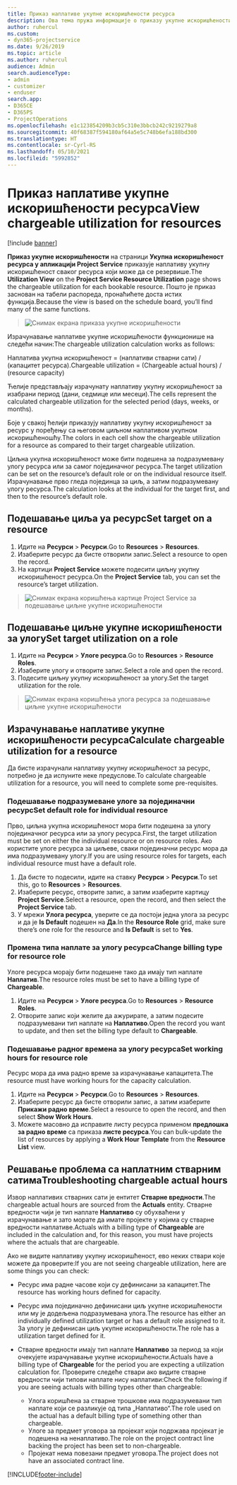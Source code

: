 ```yaml
---
title: Приказ наплативе укупне искоришћености ресурса
description: Ова тема пружа информације о приказу укупне искоришћености ресурса.
author: ruhercul
ms.custom:
- dyn365-projectservice
ms.date: 9/26/2019
ms.topic: article
ms.author: ruhercul
audience: Admin
search.audienceType:
- admin
- customizer
- enduser
search.app:
- D365CE
- D365PS
- ProjectOperations
ms.openlocfilehash: e1c123854209b3cb5c310e3bbcb242c9219279a8
ms.sourcegitcommit: 40f68387f594180af64a5e5c748b6efa188bd300
ms.translationtype: HT
ms.contentlocale: sr-Cyrl-RS
ms.lasthandoff: 05/10/2021
ms.locfileid: "5992852"
---
```

# <a name="view-chargeable-utilization-for-resources"></a><span data-ttu-id="492d4-103">Приказ наплативе укупне искоришћености ресурса</span><span class="sxs-lookup"><span data-stu-id="492d4-103">View chargeable utilization for resources</span></span>

[!include [banner](../includes/psa-now-project-operations.md)]
 
<span data-ttu-id="492d4-104">**Приказ укупне искоришћености** на страници **Укупна искоришћеност ресурса у апликацији Project Service** приказује наплативу укупну искоришћеност сваког ресурса који може да се резервише.</span><span class="sxs-lookup"><span data-stu-id="492d4-104">The **Utilization View** on the **Project Service Resource Utilization** page shows the chargeable utilization for each bookable resource.</span></span> <span data-ttu-id="492d4-105">Пошто је приказ заснован на табели распореда, пронаћићете доста истих функција.</span><span class="sxs-lookup"><span data-stu-id="492d4-105">Because the view is based on the schedule board, you’ll find many of the same functions.</span></span>

> ![Снимак екрана приказа укупне искоришћености](media/FAQ-utilization-1.png)
 

<span data-ttu-id="492d4-107">Израчунавање наплативе укупне искоришћености функционише на следећи начин:</span><span class="sxs-lookup"><span data-stu-id="492d4-107">The chargeable utilization calculation works as follows:</span></span>

   <span data-ttu-id="492d4-108">Наплатива укупна искоришћеност = (наплативи стварни сати) / (капацитет ресурса).</span><span class="sxs-lookup"><span data-stu-id="492d4-108">Chargeable utilization = (Chargeable actual hours) / (resource capacity)</span></span>

<span data-ttu-id="492d4-109">Ћелије представљају израчунату наплативу укупну искоришћеност за изабрани период (дани, седмице или месеци).</span><span class="sxs-lookup"><span data-stu-id="492d4-109">The cells represent the calculated chargeable utilization for the selected period (days, weeks, or months).</span></span>

<span data-ttu-id="492d4-110">Боје у свакој ћелији приказују наплативу укупну искоришћеност за ресурс у поређењу са његовом циљном наплативом укупном искоришћеношћу.</span><span class="sxs-lookup"><span data-stu-id="492d4-110">The colors in each cell show the chargeable utilization for a resource as compared to their target chargeable utilization.</span></span> 

<span data-ttu-id="492d4-111">Циљна укупна искоришћеност може бити подешена за подразумевану улогу ресурса или за самог појединачног ресурса.</span><span class="sxs-lookup"><span data-stu-id="492d4-111">The target utilization can be set on the resource’s default role or on the individual resource itself.</span></span> <span data-ttu-id="492d4-112">Израчунавање прво гледа појединца за циљ, а затим подразумевану улогу ресурса.</span><span class="sxs-lookup"><span data-stu-id="492d4-112">The calculation looks at the individual for the target first, and then to the resource’s default role.</span></span>

## <a name="set-target-on-a-resource"></a><span data-ttu-id="492d4-113">Подешавање циља уа ресурс</span><span class="sxs-lookup"><span data-stu-id="492d4-113">Set target on a resource</span></span>

1. <span data-ttu-id="492d4-114">Идите на **Ресурси** \> **Ресурси**.</span><span class="sxs-lookup"><span data-stu-id="492d4-114">Go to **Resources** \> **Resources**.</span></span> 
2. <span data-ttu-id="492d4-115">Изаберите ресурс да бисте отворили запис.</span><span class="sxs-lookup"><span data-stu-id="492d4-115">Select a resource to open the record.</span></span> 
3. <span data-ttu-id="492d4-116">На картици **Project Service** можете подесити циљну укупну искоришћеност ресурса.</span><span class="sxs-lookup"><span data-stu-id="492d4-116">On the **Project Service** tab, you can set the resource’s target utilization.</span></span>

> ![Снимак екрана коришћења картице Project Service за подешавање циљне укупне искоришћености](media/FAQ-utilization-2.png)
 
## <a name="set-target-utilization-on-a-role"></a><span data-ttu-id="492d4-118">Подешавање циљне укупне искоришћености за улогу</span><span class="sxs-lookup"><span data-stu-id="492d4-118">Set target utilization on a role</span></span>

1. <span data-ttu-id="492d4-119">Идите на **Ресурси** \> **Улоге ресурса**.</span><span class="sxs-lookup"><span data-stu-id="492d4-119">Go to **Resources** \> **Resource Roles**.</span></span> 
2. <span data-ttu-id="492d4-120">Изаберите улогу и отворите запис.</span><span class="sxs-lookup"><span data-stu-id="492d4-120">Select a role and open the record.</span></span> 
3. <span data-ttu-id="492d4-121">Подесите циљну укупну искоришћеност за улогу.</span><span class="sxs-lookup"><span data-stu-id="492d4-121">Set the target utilization for the role.</span></span>

> ![Снимак екрана коришћења улога ресурса за подешавање циљне укупне искоришћености](media/FAQ-utilization-3.png)
 
## <a name="calculate-chargeable-utilization-for-a-resource"></a><span data-ttu-id="492d4-123">Израчунавање наплативе укупне искоришћености ресурса</span><span class="sxs-lookup"><span data-stu-id="492d4-123">Calculate chargeable utilization for a resource</span></span>

<span data-ttu-id="492d4-124">Да бисте израчунали наплативу укупну искоришћеност за ресурс, потребно је да испуните неке предуслове.</span><span class="sxs-lookup"><span data-stu-id="492d4-124">To calculate chargeable utilization for a resource, you will need to complete some pre-requisites.</span></span> 

### <a name="set-default-role-for-individual-resource"></a><span data-ttu-id="492d4-125">Подешавање подразумеване улоге за појединачни ресурс</span><span class="sxs-lookup"><span data-stu-id="492d4-125">Set default role for individual resource</span></span>

<span data-ttu-id="492d4-126">Прво, циљна укупна искоришћеност мора бити подешена за улогу појединачног ресурса или за улогу ресурса.</span><span class="sxs-lookup"><span data-stu-id="492d4-126">First, the target utilization must be set on either the individual resource or on resource roles.</span></span> <span data-ttu-id="492d4-127">Ако користите улоге ресурса за циљеве, сваки појединачни ресурс мора да има подразумевану улогу.</span><span class="sxs-lookup"><span data-stu-id="492d4-127">If you are using resource roles for targets, each individual resource must have a default role.</span></span> 

1. <span data-ttu-id="492d4-128">Да бисте то подесили, идите на ставку **Ресурси** \> **Ресурси**.</span><span class="sxs-lookup"><span data-stu-id="492d4-128">To set this, go to **Resources** \> **Resources**.</span></span> 
2. <span data-ttu-id="492d4-129">Изаберите ресурс, отворите запис, а затим изаберите картицу **Project Service**.</span><span class="sxs-lookup"><span data-stu-id="492d4-129">Select a resource, open the record, and then select the **Project Service** tab.</span></span> 
3. <span data-ttu-id="492d4-130">У мрежи **Улога ресурса**, уверите се да постоји једна улога за ресурс и да је **Is Default** подешен на **Да**.</span><span class="sxs-lookup"><span data-stu-id="492d4-130">In the **Resource Role** grid, make sure there’s one role for the resource and **Is Default** is set to **Yes**.</span></span>
 
### <a name="change-billing-type-for-resource-role"></a><span data-ttu-id="492d4-131">Промена типа наплате за улогу ресурса</span><span class="sxs-lookup"><span data-stu-id="492d4-131">Change billing type for resource role</span></span>

<span data-ttu-id="492d4-132">Улоге ресурса морају бити подешене тако да имају тип наплате **Наплатив**.</span><span class="sxs-lookup"><span data-stu-id="492d4-132">The resource roles must be set to have a billing type of **Chargeable**.</span></span> 

1. <span data-ttu-id="492d4-133">Идите на **Ресурси** \> **Улоге ресурса**.</span><span class="sxs-lookup"><span data-stu-id="492d4-133">Go to **Resources** \> **Resource Roles**.</span></span> 
2. <span data-ttu-id="492d4-134">Отворите запис који желите да ажурирате, а затим подесите подразумевани тип наплате на **Наплативо**.</span><span class="sxs-lookup"><span data-stu-id="492d4-134">Open the record you want to update, and then set the billing type default to **Chargeable**.</span></span>

### <a name="set-working-hours-for-resource-role"></a><span data-ttu-id="492d4-135">Подешавање радног времена за улогу ресурса</span><span class="sxs-lookup"><span data-stu-id="492d4-135">Set working hours for resource role</span></span>
 
<span data-ttu-id="492d4-136">Ресурс мора да има радно време за израчунавање капацитета.</span><span class="sxs-lookup"><span data-stu-id="492d4-136">The resource must have working hours for the capacity calculation.</span></span> 

1. <span data-ttu-id="492d4-137">Идите на **Ресурси** \> **Ресурси**.</span><span class="sxs-lookup"><span data-stu-id="492d4-137">Go to **Resources** \> **Resources**.</span></span> 
2. <span data-ttu-id="492d4-138">Изаберите ресурс да бисте отворили запис, а затим изаберите **Прикажи радно време**.</span><span class="sxs-lookup"><span data-stu-id="492d4-138">Select a resource to open the record, and then select **Show Work Hours**.</span></span> 
3. <span data-ttu-id="492d4-139">Можете масовно да исправите листу ресурса применом **предлошка за радно време** са приказа **листе ресурса**.</span><span class="sxs-lookup"><span data-stu-id="492d4-139">You can bulk-update the list of resources by applying a **Work Hour Template** from the **Resource List** view.</span></span>

## <a name="troubleshooting-chargeable-actual-hours"></a><span data-ttu-id="492d4-140">Решавање проблема са наплатним стварним сатима</span><span class="sxs-lookup"><span data-stu-id="492d4-140">Troubleshooting chargeable actual hours</span></span>

<span data-ttu-id="492d4-141">Извор наплативих стварних сати је ентитет **Стварне вредности**.</span><span class="sxs-lookup"><span data-stu-id="492d4-141">The chargeable actual hours are sourced from the **Actuals** entity.</span></span> <span data-ttu-id="492d4-142">Стварне вредности чији је тип наплате **Наплативо** су обухваћени у израчунавање и зато морате да имате пројекте у којима су стварне вредности наплативе.</span><span class="sxs-lookup"><span data-stu-id="492d4-142">Actuals with a billing type of **Chargeable** are included in the calculation and, for this reason, you must have projects where the actuals that are chargeable.</span></span>

<span data-ttu-id="492d4-143">Ако не видите наплативу укупну искоришћеност, ево неких ствари које можете да проверите:</span><span class="sxs-lookup"><span data-stu-id="492d4-143">If you are not seeing chargeable utilization, here are some things you can check:</span></span>

- <span data-ttu-id="492d4-144">Ресурс има радне часове који су дефинисани за капацитет.</span><span class="sxs-lookup"><span data-stu-id="492d4-144">The resource has working hours defined for capacity.</span></span>
- <span data-ttu-id="492d4-145">Ресурс има појединачно дефинисани циљ укупне искоришћености или му је додељена подразумевана улога.</span><span class="sxs-lookup"><span data-stu-id="492d4-145">The resource has either an individually defined utilization target or has a default role assigned to it.</span></span> <span data-ttu-id="492d4-146">За улогу је дефинисан циљ укупне искоришћености.</span><span class="sxs-lookup"><span data-stu-id="492d4-146">The role has a utilization target defined for it.</span></span>
- <span data-ttu-id="492d4-147">Стварне вредности имају тип наплате **Наплативо** за период за који очекујете израчунавање укупне искоришћености.</span><span class="sxs-lookup"><span data-stu-id="492d4-147">Actuals have a billing type of **Chargeable** for the period you are expecting a utilization calculation for.</span></span> <span data-ttu-id="492d4-148">Проверите следеће ствари ако видите стварне вредности чији типови наплате нису наплативи:</span><span class="sxs-lookup"><span data-stu-id="492d4-148">Check the following if you are seeing actuals with billing types other than chargeable:</span></span>

  - <span data-ttu-id="492d4-149">Улога коришћена за стварне трошкове има подразумевани тип наплате који се разликује од типа „Наплативо“.</span><span class="sxs-lookup"><span data-stu-id="492d4-149">The role used on the actual has a default billing type of something other than chargeable.</span></span>
  - <span data-ttu-id="492d4-150">Улоге за предмет уговора за пројекат који подржава пројекат је подешена на ненаплативо.</span><span class="sxs-lookup"><span data-stu-id="492d4-150">The role on the project contract line backing the project has been set to non-chargeable.</span></span>
  - <span data-ttu-id="492d4-151">Пројекат нема повезани предмет уговора.</span><span class="sxs-lookup"><span data-stu-id="492d4-151">The project does not have an associated contract line.</span></span>



[!INCLUDE[footer-include](../includes/footer-banner.md)]